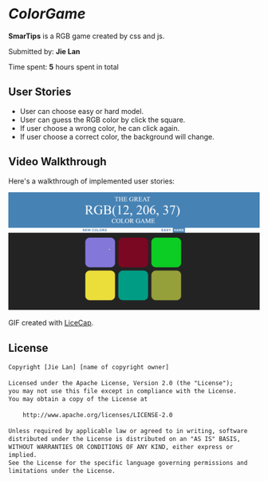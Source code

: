 #  *ColorGame*

**SmarTips** is a RGB game created by css and js.

Submitted by: **Jie Lan**

Time spent: **5** hours spent in total

## User Stories
* User can choose easy or hard model.
* User can guess the RGB color by click the square.
* If user choose a wrong color, he can click again.
* If user choose a correct color, the background will change.



## Video Walkthrough 

Here's a walkthrough of implemented user stories:

<img src='view.gif' title='Video Walkthrough' width='' alt='Video Walkthrough' />

GIF created with [LiceCap](http://www.cockos.com/licecap/).



## License

    Copyright [Jie Lan] [name of copyright owner]

    Licensed under the Apache License, Version 2.0 (the "License");
    you may not use this file except in compliance with the License.
    You may obtain a copy of the License at

        http://www.apache.org/licenses/LICENSE-2.0

    Unless required by applicable law or agreed to in writing, software
    distributed under the License is distributed on an "AS IS" BASIS,
    WITHOUT WARRANTIES OR CONDITIONS OF ANY KIND, either express or implied.
    See the License for the specific language governing permissions and
    limitations under the License.
